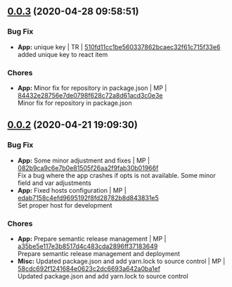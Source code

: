 <a name="0.0.3"></a>

## [0.0.3](https://github.com/mmpro/ac-bull-dashboard/compare/v0.0.2..v0.0.3) (2020-04-28 09:58:51)


### Bug Fix

* **App:** unique key | TR | [510fd11cc1be560337862bcaec32f61c715f33e6](https://github.com/mmpro/ac-bull-dashboard/commit/510fd11cc1be560337862bcaec32f61c715f33e6)    
added unique key to react item
### Chores

* **App:** Minor fix for repository in package.json | MP | [84432e28756e7de0798f628c72a8d61acd3c0e3e](https://github.com/mmpro/ac-bull-dashboard/commit/84432e28756e7de0798f628c72a8d61acd3c0e3e)    
Minor fix for repository in package.json
<a name="0.0.2"></a>

## [0.0.2](https://github.com/mmpro/ac-bull-dashboard/compare/v0.0.1..v0.0.2) (2020-04-21 19:09:30)


### Bug Fix

* **App:** Some minor adjustment and fixes | MP | [082b9ca9c6e7b0e81505f26aa2f9fab30b01966f](https://github.com/mmpro/ac-bull-dashboard/commit/082b9ca9c6e7b0e81505f26aa2f9fab30b01966f)    
Fix a bug where the app crashes if opts is not available. Some minor field and var adjustments
* **App:** Fixed hosts configuration | MP | [edab7158c4efd9695192f8fd28782b8d843831e5](https://github.com/mmpro/ac-bull-dashboard/commit/edab7158c4efd9695192f8fd28782b8d843831e5)    
Set proper host for development
### Chores

* **App:** Prepare semantic release management | MP | [a35be5e117e3b8517d4c483cda2896ff37183649](https://github.com/mmpro/ac-bull-dashboard/commit/a35be5e117e3b8517d4c483cda2896ff37183649)    
Prepare semantic release management and deployment
* **Misc:** Updated package.json and add yarn.lock to source control | MP | [58cdc692f1241684e0623c2dc6693a642a0ba1ef](https://github.com/mmpro/ac-bull-dashboard/commit/58cdc692f1241684e0623c2dc6693a642a0ba1ef)    
Updated package.json and add yarn.lock to source control
